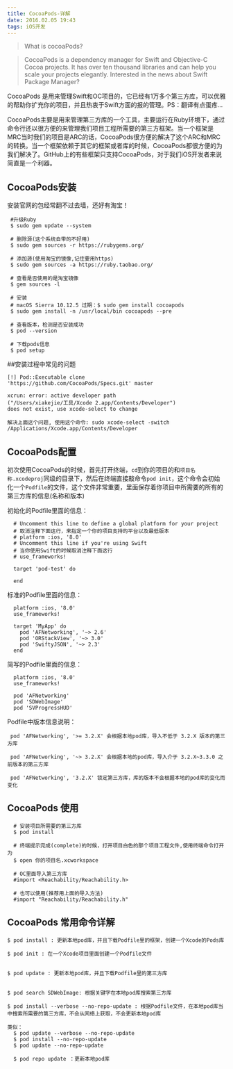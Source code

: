 ```yaml
---
title: CocoaPods-详解
date: 2016.02.05 19:43
tags: iOS开发
---
```

>What is cocoaPods?

>CocoaPods is a dependency manager for Swift and Objective-C Cocoa projects. It has over ten thousand libraries and can help you scale your projects elegantly. Interested in the news about Swift Package Manager? 

CocoaPods 是用来管理Swift和OC项目的，它已经有1万多个第三方库，可以优雅的帮助你扩充你的项目，并且热衷于Swift方面的报的管理。PS：翻译有点蛋疼...

CocoaPods主要是用来管理第三方库的一个工具，主要运行在Ruby环境下，通过命令行还以很方便的来管理我们项目工程所需要的第三方框架。当一个框架是MRC当时我们的项目是ARC的话，CocoaPods很方便的解决了这个ARC和MRC的转换。当一个框架依赖于其它的框架或者库的时候，CocoaPods都很方便的为我们解决了。GitHub上的有些框架只支持CocoaPods，对于我们iOS开发者来说简直是一个利器。

## CocoaPods安装
安装官网的包经常翻不过去墙，还好有淘宝！

```
 #升级Ruby
 $ sudo gem update --system

 # 删除源(这个系统自带的不好用)
 $ sudo gem sources -r https://rubygems.org/

 # 添加源(使用淘宝的镜像,记住要用https)
 $ sudo gem sources -a https://ruby.taobao.org/

 # 查看是否使用的是淘宝镜像
 $ gem sources -l

 # 安装
 # macOS Sierra 10.12.5 过期：$ sudo gem install cocoapods
 $ sudo gem install -n /usr/local/bin cocoapods --pre

 # 查看版本，检测是否安装成功
 $ pod --version

 # 下载pods信息
 $ pod setup
```

##安装过程中常见的问题

```
[!] Pod::Executable clone
'https://github.com/CocoaPods/Specs.git' master

xcrun: error: active developer path
("/Users/xiakejie/工具/Xcode 2.app/Contents/Developer")
does not exist, use xcode-select to change

解决上面这个问题, 使用这个命令: sudo xcode-select -switch
/Applications/Xcode.app/Contents/Developer

```

## CocoaPods配置

初次使用CocoaPods的时候，首先打开终端，`cd`到你的项目的和`项目名称.xcodeproj`同级的目录下，然后在终端直接敲命令`pod init`，这个命令会初始化一个`Podfile`的文件，这个文件非常重要，里面保存着你项目中所需要的所有的第三方库的信息(名称和版本)

初始化的Podfile里面的信息：

```
  # Uncomment this line to define a global platform for your project
  # 取消注释下面这行，来指定一个你的项目支持的平台以及最低版本
  # platform :ios, '8.0'
  # Uncomment this line if you're using Swift
  # 当你使用Swift的时候取消注释下面这行
  # use_frameworks!

  target 'pod-test' do

  end

```

标准的Podfile里面的信息：

```
  platform :ios, '8.0'
  use_frameworks!

  target 'MyApp' do
    pod 'AFNetworking', '~> 2.6'
    pod 'ORStackView', '~> 3.0'
    pod 'SwiftyJSON', '~> 2.3'
  end

```

简写的Podfile里面的信息：

```
  platform :ios, '8.0'
  use_frameworks!

  pod 'AFNetworking'
  pod 'SDWebImage'
  pod 'SVProgressHUD'

```

Podfile中版本信息说明：

```
 pod 'AFNetworking', '>= 3.2.X' 会根据本地pod库，导入不低于 3.2.X 版本的第三方库

 pod 'AFNetworking', '~> 3.2.X' 会根据本地的pod库，导入介于 3.2.X~3.3.0 之前版本的第三方库

 pod 'AFNetworking', '3.2.X' 锁定第三方库，库的版本不会根据本地的pod库的变化而变化

```

## CocoaPods 使用


```
  # 安装项目所需要的第三方库
  $ pod install
  
  # 终端提示完成(complete)的时候，打开项目白色的那个项目工程文件,使用终端命令打开为
  $ open 你的项目名.xcworkspace
  
  # OC里面导入第三方库 
  #import <Reachability/Reachability.h>
  
  # 也可以使用(推荐用上面的导入方法)
  #import "Reachability/Reachability.h"

```

## CocoaPods 常用命令详解

```
$ pod install : 更新本地pod库，并且下载Podfile里的框架，创建一个Xcode的Pods库

```

```
$ pod init : 在一个Xcode项目里面创建一个Podfile文件
     
```

```
$ pod update : 更新本地pod库，并且下载Podfile里的第三方库
    
```

```
$ pod search SDWebImage: 根据关键字在本地pod库搜索第三方库

```

```
$ pod install --verbose --no-repo-update : 根据Podfile文件，在本地pod库当中搜索所需要的第三方库，不会从网络上获取，不会更新本地pod库

类似：
  $ pod update --verbose --no-repo-update
  $ pod install --no-repo-update
  $ pod update --no-repo-update

```

```  
  $ pod repo update ：更新本地pod库
```

